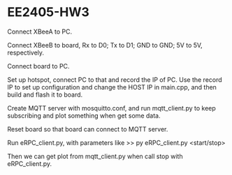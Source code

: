 # EE2405-HW3

Connect XBeeA to PC.

Connect XBeeB to board, Rx to D0; Tx to D1; GND to GND; 5V to 5V, respectively.

Connect board to PC.

Set up hotspot, connect PC to that and record the IP of PC. Use the record IP to set up configuration and change the HOST IP in main.cpp, and then build and flash it to board.

Create MQTT server with mosquitto.conf, and run mqtt_client.py to keep subscribing and plot something when get some data.

Reset board so that board can connect to MQTT server.

Run eRPC_client.py, with parameters like >> py eRPC_client.py <serial port to XBee A> <start/stop>

Then we can get plot from mqtt_client.py when call stop with eRPC_client.py.
